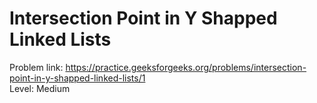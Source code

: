 # Intersection Point in Y Shapped Linked Lists
Problem link: https://practice.geeksforgeeks.org/problems/intersection-point-in-y-shapped-linked-lists/1 <br>
Level: Medium